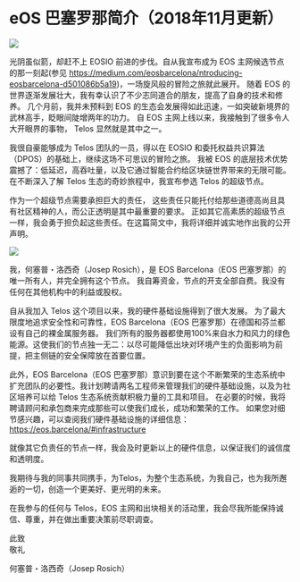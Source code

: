 # eOS 巴塞罗那简介（2018年11月更新）

![](https://cdn-images-1.medium.com/max/1000/1*gARpnoR51xV52d7Wz6ClMA.png)

光阴虽似箭，却赶不上 EOSIO 前进的步伐。自从我宣布成为 EOS 主网候选节点的那一刻起(参见 https://medium.com/eosbarcelona/ntroducing-eosbarcelona-d501086b5a19)，一场旋风般的冒险之旅就此展开。 随着 EOS 的世界逐渐发展壮大，我有幸认识了不少志同道合的朋友，提高了自身的技术和修养。 几个月前，我并未预料到 EOS 的生态会发展得如此迅速，一如突破新境界的武林高手，眨眼间陡增两年的功力。 自 EOS 主网上线以来，我接触到了很多令人大开眼界的事物， Telos 显然就是其中之一。

我很自豪能够成为 Telos 团队的一员，得以在 EOSIO 和委托权益共识算法（DPOS）的基础上，继续这场不可思议的冒险之旅。 我被 EOS 的底层技术优势震撼了：低延迟，高吞吐量，以及它通过智能合约给区块链世界带来的无限可能。在不断深入了解 Telos 生态的奇妙旅程中，我宣布参选 Telos 的超级节点。

作为一个超级节点需要承担巨大的责任， 这些责任只能托付给那些道德高尚且具有社区精神的人，而公正透明是其中最重要的要求。 正如其它高素质的超级节点一样，我会勇于担负起这些责任。在这篇简文中，我将详细并诚实地作出我的公开声明。

![](https://cdn-images-1.medium.com/max/1000/1*ywCLrBOZ_Ogv3j81_WjbDg.jpeg)

我，何塞普・洛西奇（Josep Rosich），是 EOS Barcelona（EOS 巴塞罗那）的唯一所有人，并完全拥有这个节点。 我自筹资金，节点的开支全部自费。我没有任何在其他机构中的利益或股权。

自从我加入 Telos 这个项目以来，我的硬件基础设施得到了很大发展。 为了最大限度地追求安全性和可靠性，EOS Barcelona（EOS 巴塞罗那）在德国和芬兰都设有自己的裸金属服务器。 我们所有的服务器都使用100%来自水力和风力的绿色能源。这使我们的节点独一无二：以尽可能降低出块对环境产生的负面影响为前提，把主侧链的安全保障放在首要位置。

此外，EOS Barcelona（EOS 巴塞罗那）意识到要在这个不断繁荣的生态系统中扩充团队的必要性。我计划聘请两名工程师来管理我们的硬件基础设施，以及为社区培养可以给 Telos 生态系统贡献积极力量的工具和项目。 在必要的时候，我将聘请顾问和承包商来完成那些可以使我们成长，成功和繁荣的工作。 如果您对细节感兴趣，可以查阅我们硬件基础设施的详细信息：https://eos.barcelona/#infrastructure

就像其它负责任的节点一样，我会及时更新以上的硬件信息，以保证我们的诚信度和透明度。

我期待与我的同事共同携手，为Telos，为整个生态系统，为我自己，也为我所邂逅的一切，创造一个更美好、更光明的未来。

在我参与的任何与 Telos，EOS 主网和出块相关的活动里，我会尽我所能保持诚信、尊重，并在做出重要决策前尽职调查。

此致</br> 敬礼

何塞普・洛西奇（Josep Rosich）